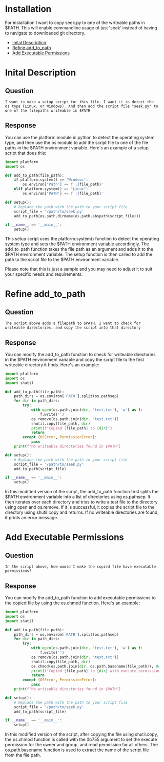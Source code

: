 # Installation
For installation I want to copy seek.py to one of the writeable paths in $PATH. This will enable commandline usage of just 'seek' instead of having to navigate to downloaded git directory.
 * [Inital Description](#inital-description)
 * [Refine add_to_path](#refine-add_to_path)
 * [Add Executable Permissions](#add-executable-permissions)

# Inital Description
## Question
```
I want to make a setup script for this file. I want it to detect the os type (Linux, or Windows). And then add the script file "seek.py" to one of the filepaths writeable in $PATH
```

## Response
You can use the platform module in python to detect the operating system type, and then use the os module to add the script file to one of the file paths in the $PATH environment variable. Here's an example of a setup script that does this:

```python
import platform
import os

def add_to_path(file_path):
    if platform.system() == "Windows":
        os.environ['Path'] += f';{file_path}'
    elif platform.system() == "Linux":
        os.environ['PATH'] += f':{file_path}'

def setup():
    # Replace the path with the path to your script file
    script_file = '/path/to/seek.py'
    add_to_path(os.path.dirname(os.path.abspath(script_file)))

if __name__ == '__main__':
    setup()
```

This setup script uses the platform.system() function to detect the operating system type and sets the $PATH environment variable accordingly. The add_to_path function takes the file path as an argument and adds it to the $PATH environment variable. The setup function is then called to add the path to the script file to the $PATH environment variable.

Please note that this is just a sample and you may need to adjust it to suit your specific needs and requirements.

# Refine add_to_path
## Question
```The script above adds a filepath to $PATH. I want to check for writeable directories, and copy the script into that directory```

## Response
You can modify the add_to_path function to check for writeable directories in the $PATH environment variable and copy the script file to the first writeable directory it finds. Here's an example:

```python
import platform
import os
import shutil

def add_to_path(file_path):
    path_dirs = os.environ['PATH'].split(os.pathsep)
    for dir in path_dirs:
        try:
            with open(os.path.join(dir, 'test.txt'), 'w') as f:
                f.write('')
            os.remove(os.path.join(dir, 'test.txt'))
            shutil.copy(file_path, dir)
            print(f"Copied {file_path} to {dir}")
            return
        except (OSError, PermissionError):
            pass
    print(f"No writeable directories found in $PATH")

def setup():
    # Replace the path with the path to your script file
    script_file = '/path/to/seek.py'
    add_to_path(script_file)

if __name__ == '__main__':
    setup()

```

In this modified version of the script, the add_to_path function first splits the $PATH environment variable into a list of directories using os.pathsep. It then iterates over each directory and tries to write a test file to the directory using open and os.remove. If it is successful, it copies the script file to the directory using shutil.copy and returns. If no writeable directories are found, it prints an error message.

# Add Executable Permissions
## Question
```In the script above, how would I make the copied file have executable permissions?```

## Response
You can modify the add_to_path function to add executable permissions to the copied file by using the os.chmod function. Here's an example:

```python
import platform
import os
import shutil

def add_to_path(file_path):
    path_dirs = os.environ['PATH'].split(os.pathsep)
    for dir in path_dirs:
        try:
            with open(os.path.join(dir, 'test.txt'), 'w') as f:
                f.write('')
            os.remove(os.path.join(dir, 'test.txt'))
            shutil.copy(file_path, dir)
            os.chmod(os.path.join(dir, os.path.basename(file_path)), 0o755)
            print(f"Copied {file_path} to {dir} with execute permission")
            return
        except (OSError, PermissionError):
            pass
    print(f"No writeable directories found in $PATH")

def setup():
    # Replace the path with the path to your script file
    script_file = '/path/to/seek.py'
    add_to_path(script_file)

if __name__ == '__main__':
    setup()

```
In this modified version of the script, after copying the file using shutil.copy, the os.chmod function is called with the 0o755 argument to set the execute permission for the owner and group, and read permission for all others. The os.path.basename function is used to extract the name of the script file from the file path.
